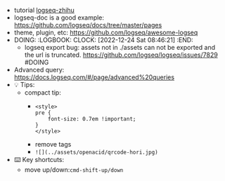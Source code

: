 - tutorial [logseq-zhihu](https://zhuanlan.zhihu.com/p/457521121)
- logseq-doc is a good example: https://github.com/logseq/docs/tree/master/pages
- theme, plugin, etc: https://github.com/logseq/awesome-logseq
- DOING:
  :LOGBOOK:
  CLOCK: [2022-12-24 Sat 08:46:21]
  :END:
	- logseq export bug: assets not in ./assets can not be exported and the url is truncated.  https://github.com/logseq/logseq/issues/7829 #DOING
- Advanced query: https://docs.logseq.com/#/page/advanced%20queries
- 💡 Tips:
	- compact tip:
		- ```
		  <style>
		  pre {
		      font-size: 0.7em !important;
		  }
		  </style>
		  ```
		- remove tags
		- `![](../assets/openacid/qrcode-hori.jpg)`
- ⌨️ Key shortcuts:
	- move up/down:`cmd-shift-up/down`